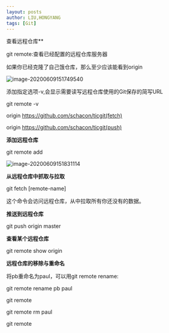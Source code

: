 ```yaml
---
layout: posts
author: LIU,HONGYANG
tags: [Git]
---
```




查看远程仓库**

git remote:查看已经配置的远程仓库服务器

如果你已经克隆了自己饿仓库，那么至少应该能看到origin



![image-20200609151749540](https://tva1.sinaimg.cn/large/007S8ZIlgy1gfm28yjg06j31z00k445u.jpg)



 

添加指定选项-v,会显示需要读写远程仓库使用的Git保存的简写URL

git remote -v

origin https://github.com/schacon/ticgit(fetch)

origin https://github.com/schacon/ticgit(push)

 

**添加远程仓库**

git remote add <shortname> <url>

 

![image-20200609151831114](https://tva1.sinaimg.cn/large/007S8ZIlgy1gfm29our9dj31yu0foted.jpg)

 

 

**从远程仓库中抓取与拉取**

 

git fetch [remote-name]

这个命令会访问远程仓库，从中拉取所有你还没有的数据。

 

 

**推送到远程仓库**

git push origin master

 

 

**查看某个远程仓库**

git remote show origin

 

 

**远程仓库的移除与重命名**

 

将pb重命名为paul，可以用git remote rename:

git remote rename pb paul

git remote 

git remote rm paul

git remote 

 